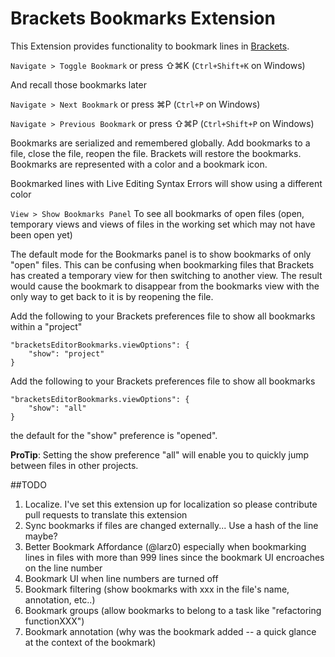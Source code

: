 Brackets Bookmarks Extension
============================

This Extension provides functionality to bookmark lines in [Brackets](https://github.com/adobe/brackets).  

`Navigate > Toggle Bookmark` or press ⇧⌘K (`Ctrl+Shift+K` on Windows)

And recall those bookmarks later

`Navigate > Next Bookmark` or press ⌘P (`Ctrl+P` on Windows)

`Navigate > Previous Bookmark` or press ⇧⌘P (`Ctrl+Shift+P` on Windows)

Bookmarks are serialized and remembered globally. Add bookmarks to a file, close the file, reopen the file. Brackets will restore the bookmarks. Bookmarks are represented with a color and a bookmark icon.

Bookmarked lines with Live Editing Syntax Errors will show using a different color

 `View > Show Bookmarks Panel` To see all bookmarks of open files (open, temporary views and views of files in the working set which may not have been open yet) 

The default mode for the Bookmarks panel is to show bookmarks of only "open" files.  This can be confusing when bookmarking files that Brackets has created a temporary view for then switching to another view. The result would cause the bookmark to disappear from the bookmarks view with the only way to get back to it is by reopening the file.

Add the following to your Brackets preferences file to show all bookmarks within a "project"

    "bracketsEditorBookmarks.viewOptions": {
        "show": "project"
    }


Add the following to your Brackets preferences file to show all bookmarks

    "bracketsEditorBookmarks.viewOptions": {
        "show": "all"
    }

the default for the "show" preference is "opened".  

**ProTip**: Setting the show preference "all" will enable you to quickly jump between files in other projects.

##TODO
1. Localize. I've set this extension up for localization so please contribute pull requests to translate this extension
1. Sync bookmarks if files are changed externally... Use a hash of the line maybe?
1. Better Bookmark Affordance (@larz0) especially when bookmarking lines in files with more than 999 lines since the bookmark UI encroaches on the line number
1. Bookmark UI when line numbers are turned off 
1. Bookmark filtering (show bookmarks with xxx in the file's name, annotation, etc..)
1. Bookmark groups (allow bookmarks to belong to a task like "refactoring functionXXX")
1. Bookmark annotation (why was the bookmark added -- a quick glance at the context of the bookmark)
